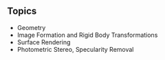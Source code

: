 ## Topics

* Geometry
* Image Formation and Rigid Body Transformations
* Surface Rendering
* Photometric Stereo, Specularity Removal